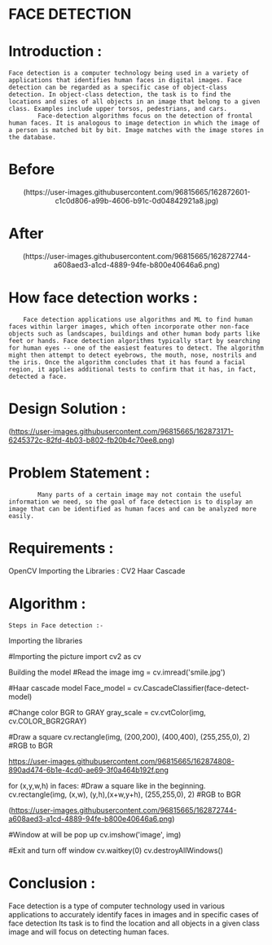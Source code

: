 # FACE DETECTION
# Introduction :
 	Face detection is a computer technology being used in a variety of applications that identifies human faces in digital images. Face detection can be regarded as a specific case of object-class detection. In object-class detection, the task is to find the locations and sizes of all objects in an image that belong to a given class. Examples include upper torsos, pedestrians, and cars.
           	Face-detection algorithms focus on the detection of frontal human faces. It is analogous to image detection in which the image of a person is matched bit by bit. Image matches with the image stores in the database. 
# Before     
<p align="center">
  (https://user-images.githubusercontent.com/96815665/162872601-c1c0d806-a99b-4606-b91c-0d04842921a8.jpg)
</p>

# After
<p align="center">
(https://user-images.githubusercontent.com/96815665/162872744-a608aed3-a1cd-4889-94fe-b800e40646a6.png)
 </p>
 
# How face detection works : 
        Face detection applications use algorithms and ML to find human faces within larger images, which often incorporate other non-face objects such as landscapes, buildings and other human body parts like feet or hands. Face detection algorithms typically start by searching for human eyes -- one of the easiest features to detect. The algorithm might then attempt to detect eyebrows, the mouth, nose, nostrils and the iris. Once the algorithm concludes that it has found a facial region, it applies additional tests to confirm that it has, in fact, detected a face.
        
 # Design Solution : 
 (https://user-images.githubusercontent.com/96815665/162873171-6245372c-82fd-4b03-b802-fb20b4c70ee8.png)
 
  # Problem Statement :
           	Many parts of a certain image may not contain the useful information we need, so the goal of face detection is to display an image that can be identified as human faces and can be analyzed more easily. 

# Requirements :
OpenCV
Importing the Libraries :
CV2
Haar  Cascade
 
# Algorithm :
	Steps in Face detection :-

Importing the libraries

#Importing the picture
import cv2 as cv

Building the model
#Read the image
 img = cv.imread('smile.jpg')
 
#Haar cascade model
Face_model = cv.CascadeClassifier(face-detect-model)
 
#Change color BGR to GRAY
gray_scale = cv.cvtColor(img, cv.COLOR_BGR2GRAY)
 
#Draw a square
cv.rectangle(img, (200,200), (400,400), (255,255,0), 2) 	#RGB to BGR

https://user-images.githubusercontent.com/96815665/162874808-890ad474-6b1e-4cd0-ae69-3f0a464b192f.png

for (x,y,w,h) in faces:
#Draw a square like in the beginning.
cv.rectangle(img, (x,w), (y,h),(x+w,y+h), (255,255,0), 2) 	#RGB to BGR

(https://user-images.githubusercontent.com/96815665/162872744-a608aed3-a1cd-4889-94fe-b800e40646a6.png)

#Window at will be pop up
cv.imshow('image', img)
 
#Exit and turn off window
 cv.waitkey(0)
cv.destroyAllWindows()

# Conclusion :
Face detection is a type of computer technology used in various applications to accurately identify faces in images and in specific cases of face detection Its task is to find the location and all objects in a given class image and will focus on detecting human faces.





